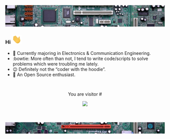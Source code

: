 <img src="Assets/header.jpg">

### Hi   <img src="https://github.com/InvincibleJuggernaut/InvincibleJuggernaut/blob/master/Assets/wave.gif" width="30px">



- :telescope: Currently majoring in Electronics & Communication Engineering.
- :bowtie: More often than not, I tend to write code/scripts to solve problems which were troubling me lately.
- :wink: Definitely not the “coder with the hoodie”. 
- :dancers: An Open Source enthusiast.

<br>
<p align="center">
  You are visitor #
  </p>
  <p align="center">
<img src="https://count.getloli.com/get/@:invinciblejuggernaut?theme=moebooru">
</p>

<br>
<br>

<img src="Assets/footer.jpg">
